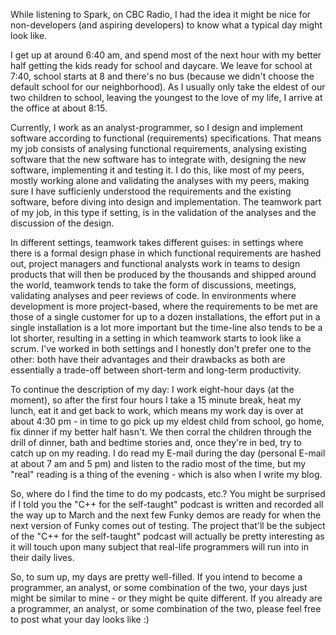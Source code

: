 While listening to Spark, on CBC Radio, I had the idea it might be nice for non-developers (and aspiring developers) to know what a typical day might look like.

<!--more-->

I get up at around 6:40 am, and spend most of the next hour with my better half getting the kids ready for school and daycare. We leave for school at 7:40, school starts at 8 and there's no bus (because we didn't choose the default school for our neighborhood). As I usually only take the eldest of our two children to school, leaving the youngest to the love of my life, I arrive at the office at about 8:15.

Currently, I work as an analyst-programmer, so I design and implement software according to functional (requirements) specifications. That means my job consists of analysing functional requirements, analysing existing software that the new software has to integrate with, designing the new software, implementing it and testing it. I do this, like most of my peers, mostly working alone and validating the analyses with my peers, making sure I have sufficienly understood the requirements and the existing software, before diving into design and implementation. The teamwork part of my job, in this type if setting, is in the validation of the analyses and the discussion of the design.

In different settings, teamwork takes different guises: in settings where there is a formal design phase in which functional requirements are hashed out, project managers and functional analysts work in teams to design products that will then be produced by the thousands and shipped around the world, teamwork tends to take the form of discussions, meetings, validating analyses and peer reviews of code. In environments where development is more project-based, where the requirements to be met are those of a single customer for up to a dozen installations, the effort put in a single installation is a lot more important but the time-line also tends to be a lot shorter, resulting in a setting in which teamwork starts to look like a scrum. I've worked in both settings and I honestly don't prefer one to the other: both have their advantages and their drawbacks as both are essentially a trade-off between short-term and long-term productivity.

To continue the description of my day: I work eight-hour days (at the moment), so after the first four hours I take a 15 minute break, heat my lunch, eat it and get back to work, which means my work day is over at about 4:30 pm - in time to go pick up my eldest child from school, go home, fix dinner if my better half hasn't. We then corral the children through the drill of dinner, bath and bedtime stories and, once they're in bed, try to catch up on my reading. I do read my E-mail during the day (personal E-mail at about 7 am and 5 pm) and listen to the radio most of the time, but my "real" reading is a thing of the evening - which is also when I write my blog.

So, where do I find the time to do my podcasts, etc.? You might be surprised if I told you the "C++ for the self-taught" podcast is written and recorded all the way up to March and the next few Funky demos are ready for when the next version of Funky comes out of testing. The project that'll be the subject of the "C++ for the self-taught" podcast will actually be pretty interesting as it will touch upon many subject that real-life programmers will run into in their daily lives.

So, to sum up, my days are pretty well-filled. If you intend to become a programmer, an analyst, or some combination of the two, your days just might be similar to mine - or they might be quite different. If you already are a programmer, an analyst, or some combination of the two, please feel free to post what your day looks like :)